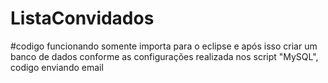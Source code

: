 # ListaConvidados
#codigo funcionando somente importa para o eclipse e após isso criar um banco de dados conforme as configurações realizada nos script "MySQL", codigo enviando email
